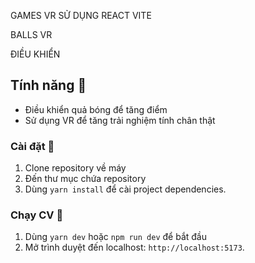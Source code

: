 GAMES VR SỬ DỤNG REACT VITE 

BALLS VR

ĐIỀU KHIỂN 

## Tính năng 🌟

- Điều khiển quả bóng để tăng điểm
- Sử dụng VR để tăng trải nghiệm tính chân thật

### Cài đặt 🔧

1. Clone repository về máy
2. Đến thư mục chứa repository
3. Dùng  `yarn install` để cài project dependencies.

### Chạy CV 🏃

1. Dùng `yarn dev` hoặc `npm run dev` để bắt đầu
2. Mở trình duyệt đến localhost:  `http://localhost:5173`.
